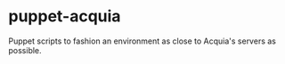 puppet-acquia
=============

Puppet scripts to fashion an environment as close to Acquia's servers as possible.
